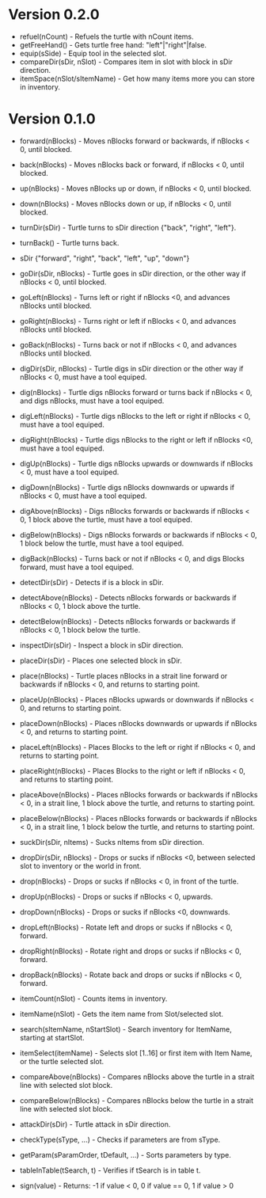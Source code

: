 # Version 0.2.0
  - refuel(nCount) - Refuels the turtle with nCount items.
  - getFreeHand() - Gets turtle free hand: "left"|"right"|false.
  - equip(sSide) - Equip tool in the selected slot.
  - compareDir(sDir, nSlot) - Compares item in slot with block in sDir direction.
  - itemSpace(nSlot/sItemName) - Get how many items more you can store in inventory.
  
# Version 0.1.0
  - forward(nBlocks) - Moves nBlocks forward or backwards, if nBlocks < 0, until blocked.
  - back(nBlocks) - Moves nBlocks back or forward, if nBlocks < 0, until blocked.
  - up(nBlocks) - Moves nBlocks up or down, if nBlocks < 0, until blocked.
  - down(nBlocks) - Moves nBlocks down or up, if nBlocks < 0, until blocked.
  
  - turnDir(sDir) - Turtle turns to sDir direction {"back", "right", "left"}.
  - turnBack() - Turtle turns back.
  
  - sDir {"forward", "right", "back", "left", "up", "down"}
  - goDir(sDir, nBlocks) - Turtle goes in sDir direction, or the other way if nBlocks < 0, until blocked.
  - goLeft(nBlocks) - Turns left or  right if nBlocks <0, and advances nBlocks until blocked.
  - goRight(nBlocks) - Turns right or left if nBlocks < 0, and advances nBlocks until blocked.
  - goBack(nBlocks) - Turns back or not if nBlocks < 0, and advances nBlocks until blocked.
  
  - digDir(sDir, nBlocks) - Turtle digs in sDir direction or the other way if nBlocks < 0, must have a tool equiped.
  - dig(nBlocks) - Turtle digs nBlocks forward or turns back if nBlocks < 0, and digs nBlocks, must have a tool equiped.
  - digLeft(nBlocks) - Turtle digs nBlocks to the left or right if nBlocks < 0, must have a tool equiped.
  - digRight(nBlocks) - Turtle digs nBlocks to the right or left if nBlocks <0, must have a tool equiped.
  - digUp(nBlocks) - Turtle digs nBlocks upwards or downwards if nBlocks < 0, must have a tool equiped.
  - digDown(nBlocks) - Turtle digs nBlocks downwards or upwards if nBlocks < 0, must have a tool equiped.
  - digAbove(nBlocks) - Digs nBlocks forwards or backwards if nBlocks < 0, 1 block above the turtle, must have a tool equiped.
  - digBelow(nBlocks) - Digs nBlocks forwards or backwards if nBlocks < 0, 1 block below the turtle, must have a tool equiped.
  - digBack(nBlocks) - Turns back or not if nBlocks < 0, and digs Blocks forward, must have a tool equiped.

  - detectDir(sDir) - Detects if is a block in sDir.
  - detectAbove(nBlocks) - Detects nBlocks forwards or backwards if nBlocks < 0, 1 block above the turtle.
  - detectBelow(nBlocks) - Detects nBlocks forwards or backwards if nBlocks < 0, 1 block below the turtle.

  - inspectDir(sDir) - Inspect a block in sDir direction.

  - placeDir(sDir) - Places one selected block in sDir.
  - place(nBlocks) - Turtle places nBlocks in a strait line forward or backwards if nBlocks < 0, and returns to starting point.
  - placeUp(nBlocks) - Places nBlocks upwards or downwards if nBlocks < 0, and returns to starting point.
  - placeDown(nBlocks) - Places nBlocks downwards or upwards if nBlocks < 0, and returns to starting point.
  - placeLeft(nBlocks) - Places Blocks to the left or right if nBlocks < 0, and returns to starting point.
  - placeRight(nBlocks) - Places Blocks to the right or left if nBlocks < 0, and returns to starting point.
  - placeAbove(nBlocks) - Places nBlocks forwards or backwards if nBlocks < 0, in a strait line, 1 block above the turtle, and returns to starting point.
  - placeBelow(nBlocks) - Places nBlocks forwards or backwards if nBlocks < 0, in a strait line, 1 block below the turtle, and returns to starting point.

  - suckDir(sDir, nItems) - Sucks nItems from sDir direction.
  
  - dropDir(sDir, nBlocks) - Drops or sucks if nBlocks <0, between selected slot to inventory or the world in front.
  - drop(nBlocks) - Drops or sucks if nBlocks < 0, in front of the turtle.
  - dropUp(nBlocks) - Drops or sucks if nBlocks < 0, upwards.
  - dropDown(nBlocks) - Drops or sucks if nBlocks <0, downwards.
  - dropLeft(nBlocks) - Rotate left and drops or sucks if nBlocks < 0, forward.
  - dropRight(nBlocks) - Rotate right and drops or sucks if nBlocks < 0, forward.
  - dropBack(nBlocks) - Rotate back and drops or sucks if nBlocks < 0, forward.
  
  - itemCount(nSlot) - Counts items in inventory.
  - itemName(nSlot) - Gets the item name from Slot/selected slot.
  - search(sItemName, nStartSlot) - Search inventory for ItemName, starting at startSlot. 
  - itemSelect(itemName) - Selects slot [1..16] or first item with Item Name, or the turtle selected slot.

  - compareAbove(nBlocks) - Compares nBlocks above the turtle in a strait line with selected slot block.
  - compareBelow(nBlocks) - Compares nBlocks below the turtle in a strait line with selected slot block.

  - attackDir(sDir) - Turtle attack in sDir direction.

  - checkType(sType, ...) - Checks if parameters are from sType.
  - getParam(sParamOrder, tDefault, ...) - Sorts parameters by type.
  - tableInTable(tSearch, t) - Verifies if tSearch is in table t.
  - sign(value) - Returns: -1 if value < 0, 0 if value == 0, 1 if value > 0
